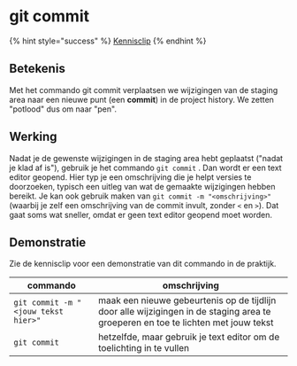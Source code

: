 # git commit

{% hint style="success" %}
[Kennisclip](https://ap.cloud.panopto.eu/Panopto/Pages/Viewer.aspx?id=6f4d98c5-6aaf-49f9-8be2-ad9800acb7f2)
{% endhint %}

## Betekenis

Met het commando git commit verplaatsen we wijzigingen van de staging area naar een nieuwe punt (een **commit**) in de project history. We zetten "potlood" dus om naar "pen".

## Werking

Nadat je de gewenste wijzigingen in de staging area hebt geplaatst ("nadat je klad af is"), gebruik je het commando `git commit` . Dan wordt er een text editor geopend. Hier typ je een omschrijving die je helpt versies te doorzoeken, typisch een uitleg van wat de gemaakte wijzigingen hebben bereikt. Je kan ook gebruik maken van `git commit -m "<omschrijving>"` (waarbij je zelf een omschrijving van de commit invult, zonder `<` en `>`). Dat gaat soms wat sneller, omdat er geen text editor geopend moet worden.

## Demonstratie

Zie de kennisclip voor een demonstratie van dit commando in de praktijk.

| commando                            | omschrijving                                                                                                                      |
| ----------------------------------- | --------------------------------------------------------------------------------------------------------------------------------- |
| `git commit -m "<jouw tekst hier>"` | maak een nieuwe gebeurtenis op de tijdlijn door alle wijzigingen in de staging area te groeperen en toe te lichten met jouw tekst |
| `git commit`                        | hetzelfde, maar gebruik je text editor om de toelichting in te vullen                                                             |
